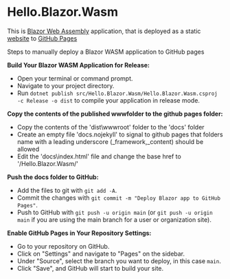 # Hello.Blazor.Wasm

This is [Blazor Web Assembly](https://learn.microsoft.com/en-us/aspnet/core/blazor/hosting-models?view=aspnetcore-7.0#blazor-webassembly) application, that is deployed as a static [website](https://lou-parslow.github.io/Hello.Blazor.Wasm/) to [GitHub Pages](https://pages.github.com/)

Steps to manually deploy a Blazor WASM application to GitHub pages

**Build Your Blazor WASM Application for Release:**
   - Open your terminal or command prompt.
   - Navigate to your project directory.
   - Run `dotnet publish src/Hello.Blazor.Wasm/Hello.Blazor.Wasm.csproj -c Release -o dist` to compile your application in release mode.


**Copy the contents of the published wwwfolder to the github pages folder:**
   - Copy the contents of the 'dist\wwwroot' folder to the 'docs' folder
   - Create an empty file 'docs\.nojekyll' to signal to github pages that folders name with a leading underscore (_framework,_content) should be allowed
   - Edit the 'docs\index.html' file and change the base href to '/Hello.Blazor.Wasm/'


**Push the docs folder to GitHub:**
   - Add the files to git with `git add -A`.
   - Commit the changes with `git commit -m "Deploy Blazor app to GitHub Pages"`.
   - Push to GitHub with `git push -u origin main` (or `git push -u origin main` if you are using the main branch for a user or organization site).


**Enable GitHub Pages in Your Repository Settings:**
   - Go to your repository on GitHub.
   - Click on "Settings" and navigate to "Pages" on the sidebar.
   - Under "Source", select the branch you want to deploy, in this case `main`.
   - Click "Save", and GitHub will start to build your site.

